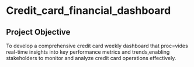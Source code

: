 # Credit_card_financial_dashboard

## Project Objective

To develop a comprehensive credit card weekly dashboard that proc=vides real-time insights into key performance metrics and trends,enabling stakeholders to monitor and analyze credit card operations effectively.
